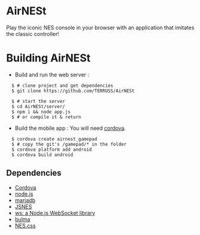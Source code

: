 # AirNESt
Play the iconic NES console in your browser with an application that imitates the classic controller!


Building AirNESt
================

- Build and run the web server :
```
  $ # clone project and get dependencies
  $ git clone https://github.com/TERRUSS/AirNESt

  $ # start the server
  $ cd AirNESt/server/
  $ npm i && node app.js
  $ # or compile it & return
```

- Build the mobile app :
You will need [cordova](https://cordova.apache.org).
```
  $ cordova create airnest_gamepad
  $ # copy the git's /gamepad/* in the folder
  $ cordova platform add android
  $ cordova build android
```

Dependencies
------------
* [Cordova](https://cordova.apache.org)
* [node.js](https://nodejs.org/en)
* [mariadb](https://mariadb.org)
* [JSNES](https://github.com/bfirsh/jsnes)
* [ws: a Node.js WebSocket library](https://github.com/websockets/ws)
* [bulma](https://bulma.io)
* [NES.css](https://nostalgic-css.github.io/NES.css)
